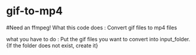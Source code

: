 # gif-to-mp4
#Need an ffmpeg!
What this code does : Convert gif files to mp4 files

what you have to do : Put the gif files you want to convert into input_folder.
{If the folder does not exist, create it}
